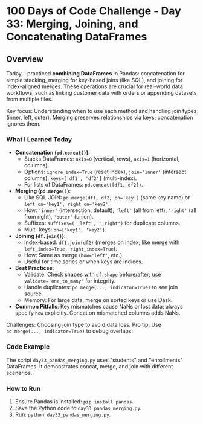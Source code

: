 # 100 Days of Code Challenge - Day 33: Merging, Joining, and Concatenating DataFrames

## Overview
Today, I practiced **combining DataFrames** in Pandas: concatenation for simple stacking, merging for key-based joins (like SQL), and joining for index-aligned merges. These operations are crucial for real-world data workflows, such as linking customer data with orders or appending datasets from multiple files.

Key focus: Understanding when to use each method and handling join types (inner, left, outer). Merging preserves relationships via keys; concatenation ignores them.

### What I Learned Today
- **Concatenation (`pd.concat()`)**:
  - Stacks DataFrames: `axis=0` (vertical, rows), `axis=1` (horizontal, columns).
  - Options: `ignore_index=True` (reset index), `join='inner'` (intersect columns), `keys=['df1', 'df2']` (multi-index).
  - For lists of DataFrames: `pd.concat([df1, df2])`.
- **Merging (`pd.merge()`)**:
  - Like SQL JOIN: `pd.merge(df1, df2, on='key')` (same key name) or `left_on='key1', right_on='key2'`.
  - How: `'inner'` (intersection, default), `'left'` (all from left), `'right'` (all from right), `'outer'` (union).
  - Suffixes: `suffixes=('_left', '_right')` for duplicate columns.
  - Multi-keys: `on=['key1', 'key2']`.
- **Joining (`df.join()`)**:
  - Index-based: `df1.join(df2)` (merges on index; like merge with `left_index=True, right_index=True`).
  - How: Same as merge (`how='left'`, etc.).
  - Useful for time series or when keys are indices.
- **Best Practices**:
  - Validate: Check shapes with `df.shape` before/after; use `validate='one_to_many'` for integrity.
  - Handle duplicates: `pd.merge(..., indicator=True)` to see join source.
  - Memory: For large data, merge on sorted keys or use Dask.
- **Common Pitfalls**: Key mismatches cause NaNs or lost data; always specify `how` explicitly. Concat on mismatched columns adds NaNs.

Challenges: Choosing join type to avoid data loss. Pro tip: Use `pd.merge(..., indicator=True)` to debug overlaps!

### Code Example
The script `day33_pandas_merging.py` uses "students" and "enrollments" DataFrames. It demonstrates concat, merge, and join with different scenarios.

### How to Run
1. Ensure Pandas is installed: `pip install pandas`.
2. Save the Python code to `day33_pandas_merging.py`.
3. Run: `python day33_pandas_merging.py`.
